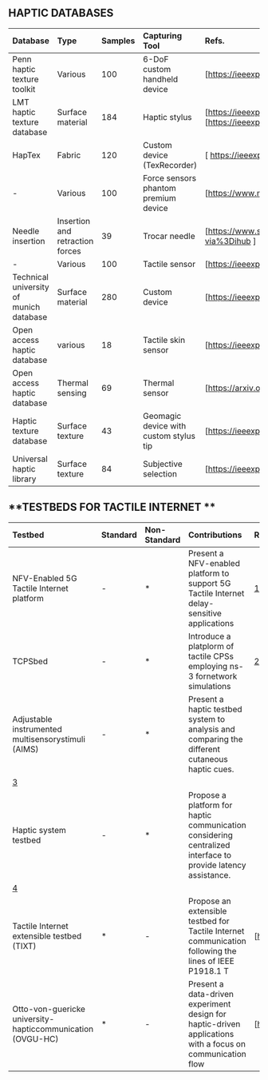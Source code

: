 ## **HAPTIC DATABASES**

|Database|Type|Samples|Capturing Tool|Refs.|
|:--|:--|:--|:-----------|:--|
|Penn haptic texture toolkit        | Various      | 100      | 6-DoF custom handheld device      |[https://ieeexplore.ieee.org/abstract/document/6775475] |
|LMT haptic texture database         |Surface material       |184       |Haptic stylus       |[https://ieeexplore.ieee.org/abstract/document/8894510] [https://ieeexplore.ieee.org/abstract/document/7737070]    |
|HapTex         | Fabric      | 120      |   Custom device (TexRecorder)     | [ https://ieeexplore.ieee.org/abstract/document/8816167 ]    |
|  -       |Various       | 100      |Force sensors phantom premium device      | [https://www.mdpi.com/1424-8220/18/1/237]   |
| Needle insertion        | Insertion and retraction forces       |39       |Trocar needle       |  [https://www.sciencedirect.com/science/article/pii/S1751616117300218?via%3Dihub ]   |
|  -       | Various      | 100      |Tactile sensor        |   [https://ieeexplore.ieee.org/abstract/document/8852359]  |
| Technical university of munich database        |Surface material       | 280      | Custom device      |   [https://ieeexplore.ieee.org/abstract/document/8547512]  |
|  Open access haptic database       | various      | 18      | Tactile skin sensor      |  [https://ieeexplore.ieee.org/abstract/document/6386142]   |
|  Open access haptic database       |Thermal sensing       | 69      |Thermal sensor       |   [https://arxiv.org/abs/1711.01490]  |
|  Haptic texture database       | Surface texture      | 43      |Geomagic device with custom stylus tip       |  [https://ieeexplore.ieee.org/abstract/document/6954342]   |
|  Universal haptic library       | Surface texture      | 84      |Subjective selection       |  [https://ieeexplore.ieee.org/abstract/document/6954342]   |



## **TESTBEDS FOR TACTILE INTERNET **


|Testbed|Standard|Non-Standard| Contributions|Refs.|
|:--|:--|:--|:--|:--|
|NFV-Enabled 5G Tactile Internet platform  |-|* |Present a NFV-enabled platform to support 5G Tactile Internet delay-sensitive applications |[1](https://ieeexplore.ieee.org/abstract/document/8718538)|
| TCPSbed | -| * |Introduce a platplorm of tactile CPSs employing ns-3 fornetwork simulations|[2](https://ieeexplore.ieee.org/abstract/document/8711100)|
| Adjustable instrumented multisensorystimuli (AIMS) |   -  | *   |Present a haptic testbed system to analysis and comparing the different cutaneous haptic cues.|
[3](https://ieeexplore.ieee.org/abstract/document/8816086)  |
| Haptic system testbed    |   -  | *   |Propose a platform for haptic communication considering centralized interface to provide latency assistance. |
[4](https://ieeexplore.ieee.org/abstract/document/8070953)|
|Tactile Internet extensible testbed (TIXT)  |* |- |Propose an extensible testbed for Tactile Internet communication following the lines of IEEE P1918.1 T| [https://ieeexplore.ieee.org/abstract/document/9063407] |
|Otto-von-guericke university-hapticcommunication (OVGU-HC)     | *   |- |Present a data-driven experiment design for haptic-driven applications with a focus on communication flow| [https://ieeexplore.ieee.org/abstract/document/9217271]    |
